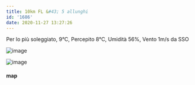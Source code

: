 ```yaml
---
title: 10km FL &#43; 5 allunghi
id: '1686'
date: 2020-11-27 13:27:26
---
```


Per lo più soleggiato, 9°C, Percepito 8°C, Umidità 56%, Vento 1m/s da SSO

![image](/images/2021/08/IMG_3065.jpg)

 
![image](/images/2021/08/20201127-activity-map.png)

#### map